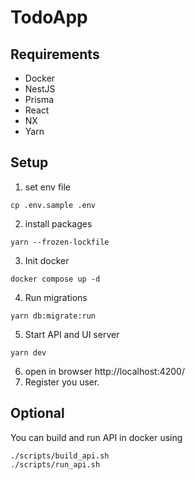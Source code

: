 # TodoApp

## Requirements
* Docker
* NestJS
* Prisma
* React
* NX
* Yarn

## Setup
1. set env file
```
cp .env.sample .env
```
2. install packages
```
yarn --frozen-lockfile
```
3. Init docker
```
docker compose up -d
```
4. Run migrations
```
yarn db:migrate:run
```
5. Start API and UI server
```
yarn dev
```
6. open in browser http://localhost:4200/
7. Register you user.


## Optional
You can build and run API in docker using 
```
./scripts/build_api.sh
./scripts/run_api.sh
```
